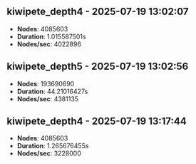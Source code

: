 ## kiwipete_depth4 - 2025-07-19 13:02:07

- **Nodes**: 4085603
- **Duration**: 1.015587501s
- **Nodes/sec**: 4022896

## kiwipete_depth5 - 2025-07-19 13:02:56

- **Nodes**: 193690690
- **Duration**: 44.21016427s
- **Nodes/sec**: 4381135

## kiwipete_depth4 - 2025-07-19 13:17:44

- **Nodes**: 4085603
- **Duration**: 1.265676455s
- **Nodes/sec**: 3228000

